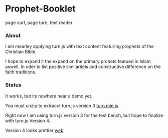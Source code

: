 # Prophet-Booklet
page curl, page turn, text reader

### About
I am mearley applying turn.js with text content featuring prophets of the Christian Bible.

I hope to expand it the expand on the primary prohets featued in Islam aswell. In oder to list positive similariteis and constructive difference on the faith traditions.

### Status
It works, but its nowhere near a demo yet.

You must unzip to extracct turn.js version 3 [turn.min.js](https://github.com/mezcel/Prophet-Booklet/blob/master/turn.js-master.zip)

Right now I am using turn.js version 3 for the test bench, but hope to finalize with turn.js Version 4.

Version 4 looks prettier [web](http://www.turnjs.com/)


